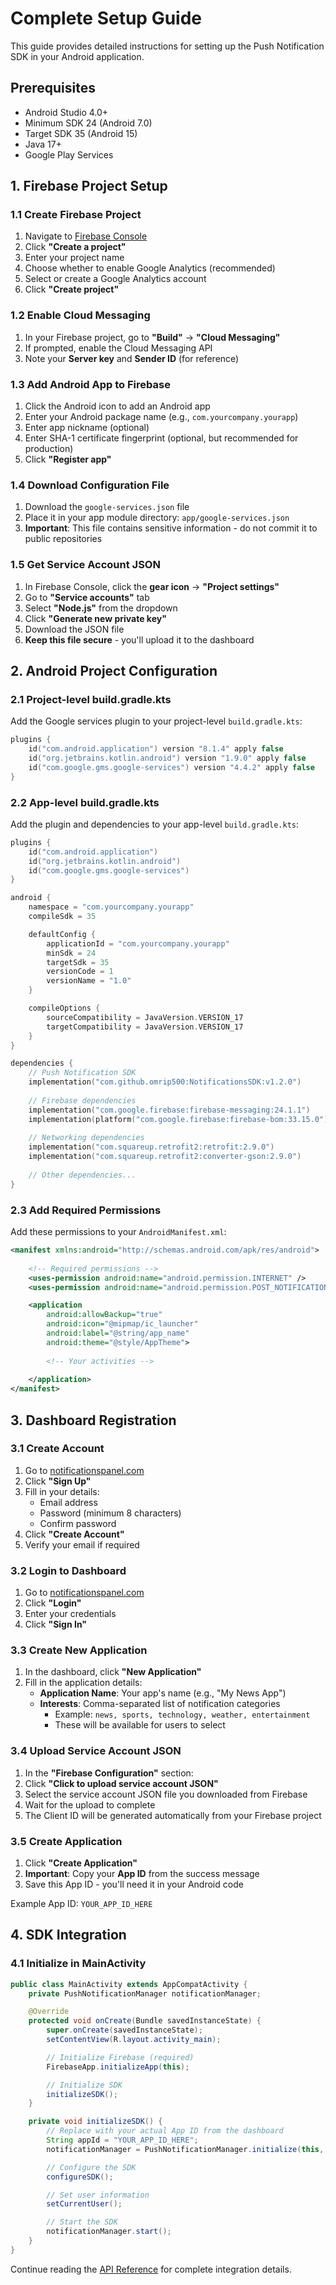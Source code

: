 # Complete Setup Guide

This guide provides detailed instructions for setting up the Push Notification SDK in your Android application.

## Prerequisites

- Android Studio 4.0+
- Minimum SDK 24 (Android 7.0)
- Target SDK 35 (Android 15)
- Java 17+
- Google Play Services

## 1. Firebase Project Setup

### 1.1 Create Firebase Project

1. Navigate to [Firebase Console](https://console.firebase.google.com/)
2. Click **"Create a project"**
3. Enter your project name
4. Choose whether to enable Google Analytics (recommended)
5. Select or create a Google Analytics account
6. Click **"Create project"**

### 1.2 Enable Cloud Messaging

1. In your Firebase project, go to **"Build"** → **"Cloud Messaging"**
2. If prompted, enable the Cloud Messaging API
3. Note your **Server key** and **Sender ID** (for reference)

### 1.3 Add Android App to Firebase

1. Click the Android icon to add an Android app
2. Enter your Android package name (e.g., `com.yourcompany.yourapp`)
3. Enter app nickname (optional)
4. Enter SHA-1 certificate fingerprint (optional, but recommended for production)
5. Click **"Register app"**

### 1.4 Download Configuration File

1. Download the `google-services.json` file
2. Place it in your app module directory: `app/google-services.json`
3. **Important**: This file contains sensitive information - do not commit it to public repositories

### 1.5 Get Service Account JSON

1. In Firebase Console, click the **gear icon** → **"Project settings"**
2. Go to **"Service accounts"** tab
3. Select **"Node.js"** from the dropdown
4. Click **"Generate new private key"**
5. Download the JSON file
6. **Keep this file secure** - you'll upload it to the dashboard

## 2. Android Project Configuration

### 2.1 Project-level build.gradle.kts

Add the Google services plugin to your project-level `build.gradle.kts`:

```kotlin
plugins {
    id("com.android.application") version "8.1.4" apply false
    id("org.jetbrains.kotlin.android") version "1.9.0" apply false
    id("com.google.gms.google-services") version "4.4.2" apply false
}
```

### 2.2 App-level build.gradle.kts

Add the plugin and dependencies to your app-level `build.gradle.kts`:

```kotlin
plugins {
    id("com.android.application")
    id("org.jetbrains.kotlin.android")
    id("com.google.gms.google-services")
}

android {
    namespace = "com.yourcompany.yourapp"
    compileSdk = 35

    defaultConfig {
        applicationId = "com.yourcompany.yourapp"
        minSdk = 24
        targetSdk = 35
        versionCode = 1
        versionName = "1.0"
    }

    compileOptions {
        sourceCompatibility = JavaVersion.VERSION_17
        targetCompatibility = JavaVersion.VERSION_17
    }
}

dependencies {
    // Push Notification SDK
    implementation("com.github.omrip500:NotificationsSDK:v1.2.0")
    
    // Firebase dependencies
    implementation("com.google.firebase:firebase-messaging:24.1.1")
    implementation(platform("com.google.firebase:firebase-bom:33.15.0"))
    
    // Networking dependencies
    implementation("com.squareup.retrofit2:retrofit:2.9.0")
    implementation("com.squareup.retrofit2:converter-gson:2.9.0")
    
    // Other dependencies...
}
```

### 2.3 Add Required Permissions

Add these permissions to your `AndroidManifest.xml`:

```xml
<manifest xmlns:android="http://schemas.android.com/apk/res/android">
    
    <!-- Required permissions -->
    <uses-permission android:name="android.permission.INTERNET" />
    <uses-permission android:name="android.permission.POST_NOTIFICATIONS" />

    <application
        android:allowBackup="true"
        android:icon="@mipmap/ic_launcher"
        android:label="@string/app_name"
        android:theme="@style/AppTheme">
        
        <!-- Your activities -->
        
    </application>
</manifest>
```

## 3. Dashboard Registration

### 3.1 Create Account

1. Go to [notificationspanel.com](https://notificationspanel.com)
2. Click **"Sign Up"**
3. Fill in your details:
   - Email address
   - Password (minimum 8 characters)
   - Confirm password
4. Click **"Create Account"**
5. Verify your email if required

### 3.2 Login to Dashboard

1. Go to [notificationspanel.com](https://notificationspanel.com)
2. Click **"Login"**
3. Enter your credentials
4. Click **"Sign In"**

### 3.3 Create New Application

1. In the dashboard, click **"New Application"**
2. Fill in the application details:
   - **Application Name**: Your app's name (e.g., "My News App")
   - **Interests**: Comma-separated list of notification categories
     - Example: `news, sports, technology, weather, entertainment`
     - These will be available for users to select

### 3.4 Upload Service Account JSON

1. In the **"Firebase Configuration"** section:
2. Click **"Click to upload service account JSON"**
3. Select the service account JSON file you downloaded from Firebase
4. Wait for the upload to complete
5. The Client ID will be generated automatically from your Firebase project

### 3.5 Create Application

1. Click **"Create Application"**
2. **Important**: Copy your **App ID** from the success message
3. Save this App ID - you'll need it in your Android code

Example App ID: `YOUR_APP_ID_HERE`

## 4. SDK Integration

### 4.1 Initialize in MainActivity

```java
public class MainActivity extends AppCompatActivity {
    private PushNotificationManager notificationManager;

    @Override
    protected void onCreate(Bundle savedInstanceState) {
        super.onCreate(savedInstanceState);
        setContentView(R.layout.activity_main);

        // Initialize Firebase (required)
        FirebaseApp.initializeApp(this);

        // Initialize SDK
        initializeSDK();
    }

    private void initializeSDK() {
        // Replace with your actual App ID from the dashboard
        String appId = "YOUR_APP_ID_HERE";
        notificationManager = PushNotificationManager.initialize(this, appId);

        // Configure the SDK
        configureSDK();

        // Set user information
        setCurrentUser();

        // Start the SDK
        notificationManager.start();
    }
}
```

Continue reading the [API Reference](api-reference.md) for complete integration details.

